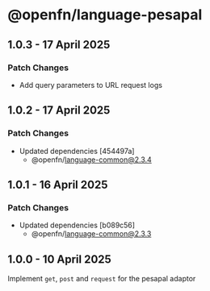 # @openfn/language-pesapal

## 1.0.3 - 17 April 2025

### Patch Changes

* Add query parameters to URL request logs

## 1.0.2 - 17 April 2025

### Patch Changes

* Updated dependencies \[454497a]
  * @openfn/language-common@2.3.4

## 1.0.1 - 16 April 2025

### Patch Changes

* Updated dependencies \[b089c56]
  * @openfn/language-common@2.3.3

## 1.0.0 - 10 April 2025

Implement `get`, `post` and `request` for the pesapal adaptor
